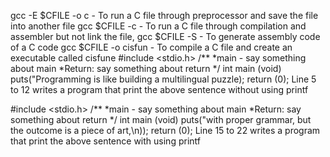 gcc -E $CFILE -o c		- To run a C file through preprocessor and save the file into another file
gcc $CFILE -c			- To run a C file through compilation and assembler but not link the file,
gcc $CFILE -S			- To generate assembly code of a C code
gcc $CFILE -o cisfun		- To compile a C file and create an executable called cisfune
#include <stdio.h>
/**
*main - say something about main
*Return: say something about return
*/
int main (void)
	puts(\"Programming is like building a multilingual puzzle);
	return (0);
Line 5 to 12 writes a program that print the above sentence without using printf

#include <stdio.h>
/**
*main - say something about main
*Return: say something about return
*/
int main (void)
	 puts("with proper grammar, but the outcome is a piece of art,\n));
return (0);
Line 15 to 22 writes a program that print the above sentence     with using  printf

